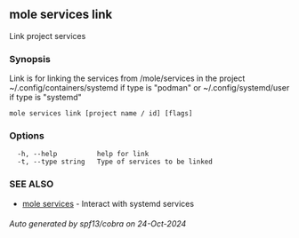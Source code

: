 ## mole services link

Link project services

### Synopsis

Link is for linking the services from
	/mole/services in the project ~/.config/containers/systemd if type is "podman"
	or ~/.config/systemd/user if type is "systemd"

```
mole services link [project name / id] [flags]
```

### Options

```
  -h, --help          help for link
  -t, --type string   Type of services to be linked
```

### SEE ALSO

* [mole services](mole_services.md)	 - Interact with systemd services

###### Auto generated by spf13/cobra on 24-Oct-2024
